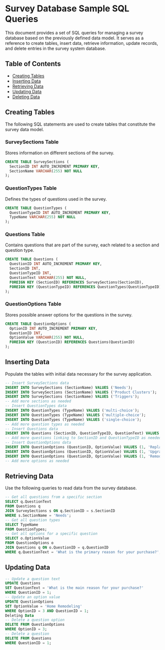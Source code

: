 # Survey Database Sample SQL Queries

This document provides a set of SQL queries for managing a survey database based on the previously defined data model. It serves as a reference to create tables, insert data, retrieve information, update records, and delete entries in the survey system database.

## Table of Contents

- [Creating Tables](#creating-tables)
- [Inserting Data](#inserting-data)
- [Retrieving Data](#retrieving-data)
- [Updating Data](#updating-data)
- [Deleting Data](#deleting-data)


## Creating Tables

The following SQL statements are used to create tables that constitute the survey data model.

### SurveySections Table

Stores information on different sections of the survey.

```sql
CREATE TABLE SurveySections (
  SectionID INT AUTO_INCREMENT PRIMARY KEY,
  SectionName VARCHAR(255) NOT NULL
);
```

### QuestionTypes Table

Defines the types of questions used in the survey. 

```sql
CREATE TABLE QuestionTypes (
  QuestionTypeID INT AUTO_INCREMENT PRIMARY KEY,
  TypeName VARCHAR(255) NOT NULL
);
```
### Questions Table

Contains questions that are part of the survey, each related to a section and question type.

```sql
CREATE TABLE Questions (
  QuestionID INT AUTO_INCREMENT PRIMARY KEY,
  SectionID INT,
  QuestionTypeID INT,
  QuestionText VARCHAR(255) NOT NULL,
  FOREIGN KEY (SectionID) REFERENCES SurveySections(SectionID),
  FOREIGN KEY (QuestionTypeID) REFERENCES QuestionTypes(QuestionTypeID)
);
```
### QuestionOptions Table
Stores possible answer options for the questions in the survey.

```sql
CREATE TABLE QuestionOptions (
  OptionID INT AUTO_INCREMENT PRIMARY KEY,
  QuestionID INT,
  OptionValue VARCHAR(255) NOT NULL,
  FOREIGN KEY (QuestionID) REFERENCES Questions(QuestionID)
);
```

## Inserting Data

Populate the tables with initial data necessary for the survey application.

```sql
-- Insert SurveySections data
INSERT INTO SurveySections (SectionName) VALUES ('Needs');
INSERT INTO SurveySections (SectionName) VALUES ('Product Clusters');
INSERT INTO SurveySections (SectionName) VALUES ('Triggers');
-- Add more sections as needed
-- Insert QuestionTypes data
INSERT INTO QuestionTypes (TypeName) VALUES ('multi-choice');
INSERT INTO QuestionTypes (TypeName) VALUES ('multiple-choice');
INSERT INTO QuestionTypes (TypeName) VALUES ('single-choice');
-- Add more question types as needed
-- Insert Questions data
INSERT INTO Questions (SectionID, QuestionTypeID, QuestionText) VALUES (1, 1, 'What is the primary reason for your purchase?');
-- Add more questions linking to SectionID and QuestionTypeID as needed
-- Insert QuestionOptions data
INSERT INTO QuestionOptions (QuestionID, OptionValue) VALUES (1, 'Replacement');
INSERT INTO QuestionOptions (QuestionID, OptionValue) VALUES (1, 'Upgrade');
INSERT INTO QuestionOptions (QuestionID, OptionValue) VALUES (1, 'Remodel');
-- Add more options as needed
```

## Retrieving Data

Use the following queries to read data from the survey database.


```sql
-- Get all questions from a specific section
SELECT q.QuestionText
FROM Questions q
JOIN SurveySections s ON q.SectionID = s.SectionID
WHERE s.SectionName = 'Needs';
-- Get all question types
SELECT TypeName
FROM QuestionTypes;
-- Get all options for a specific question
SELECT o.OptionValue
FROM QuestionOptions o
JOIN Questions q ON o.QuestionID = q.QuestionID
WHERE q.QuestionText = 'What is the primary reason for your purchase?';
```

## Updating Data

```sql
-- Update a question text
UPDATE Questions
SET QuestionText = 'What is the main reason for your purchase?'
WHERE QuestionID = 1;
-- Update an option value
UPDATE QuestionOptions
SET OptionValue = 'Home Remodeling'
WHERE OptionID = 3 AND QuestionID = 1;
Deleting Data
-- Delete a question option
DELETE FROM QuestionOptions
WHERE OptionID = 3;
-- Delete a question
DELETE FROM Questions
WHERE QuestionID = 1;
```

